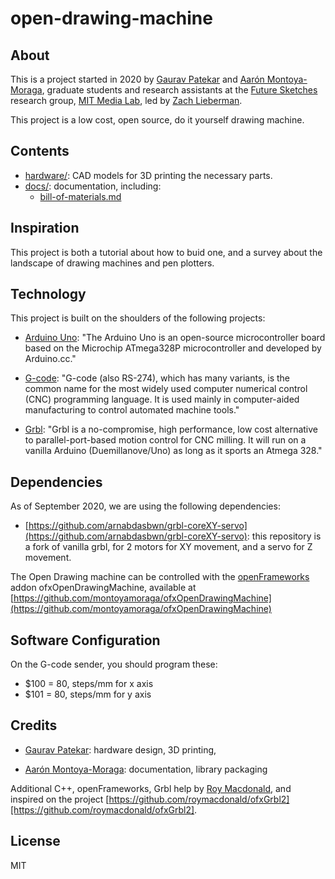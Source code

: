 # open-drawing-machine

## About

This is a project started in 2020 by [Gaurav Patekar](https://www.media.mit.edu/people/gauravp/overview/) and [Aarón Montoya-Moraga](https://www.media.mit.edu/people/velouria/overview/), graduate students and research assistants at the [Future Sketches](https://www.media.mit.edu/groups/future-sketches/overview/) research group, [MIT Media Lab](https://www.media.mit.edu/), led by [Zach Lieberman](https://www.media.mit.edu/people/zachl/overview/).

This project is a low cost, open source, do it yourself drawing machine.

## Contents

* [hardware/](hardware/): CAD models for 3D printing the necessary parts.
* [docs/](docs/): documentation, including:
  * [bill-of-materials.md](docs/bill-of-materials.md)

## Inspiration

This project is both a tutorial about how to buid one, and a survey about the landscape of drawing machines and pen plotters.

## Technology

This project is built on the shoulders of the following projects:

* [Arduino Uno](https://en.wikipedia.org/wiki/Arduino_Uno): "The Arduino Uno is an open-source microcontroller board based on the Microchip ATmega328P microcontroller and developed by Arduino.cc."

* [G-code](https://en.wikipedia.org/wiki/G-code): "G-code (also RS-274), which has many variants, is the common name for the most widely used computer numerical control (CNC) programming language. It is used mainly in computer-aided manufacturing to control automated machine tools."

* [Grbl](https://github.com/grbl/grbl): "Grbl is a no-compromise, high performance, low cost alternative to parallel-port-based motion control for CNC milling. It will run on a vanilla Arduino (Duemillanove/Uno) as long as it sports an Atmega 328."

## Dependencies

As of September 2020, we are using the following dependencies:

* [https://github.com/arnabdasbwn/grbl-coreXY-servo](https://github.com/arnabdasbwn/grbl-coreXY-servo): this repository is a fork of vanilla grbl, for 2 motors for XY movement, and a servo for Z movement.

The Open Drawing machine can be controlled with the [openFrameworks](https://openframeworks.cc/) addon ofxOpenDrawingMachine, available at [https://github.com/montoyamoraga/ofxOpenDrawingMachine](https://github.com/montoyamoraga/ofxOpenDrawingMachine)


## Software Configuration

On the G-code sender, you should program these:

* $100 = 80, steps/mm for x axis
* $101 = 80, steps/mm for y axis

## Credits

* [Gaurav Patekar](https://www.media.mit.edu/people/gauravp/overview/): hardware design, 3D printing, 

* [Aarón Montoya-Moraga](https://www.media.mit.edu/people/velouria/overview/): documentation, library packaging

Additional C++, openFrameworks, Grbl help by [Roy Macdonald](https://github.com/roymacdonald), and inspired on the project [https://github.com/roymacdonald/ofxGrbl2][https://github.com/roymacdonald/ofxGrbl2].

## License

MIT
